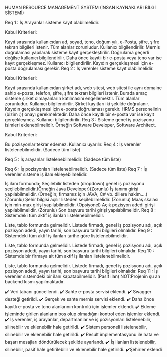 HUMAN RESOURCE MANAGEMENT SYSTEM (İNSAN KAYNAKLARI BİLGİ SİSTEMİ)

Req 1 : İş Arayanlar sisteme kayıt olabilmelidir.

Kabul Kriterleri:

Kayıt sırasında kullanıcıdan ad, soyad, tcno, doğum yılı, e-Posta, şifre, şifre tekrarı bilgileri istenir. Tüm alanlar zorunludur. Kullanıcı bilgilendirilir. Mernis doğrulaması yapılarak sisteme kayıt gerçekleştirilir. Doğrulama geçerli değilse kullanıcı bilgilendirilir. Daha önce kayıtlı bir e-posta veya tcno var ise kayıt gerçekleşmez. Kullanıcı bilgilendirilir. Kayıdın gerçekleşmesi için e-posta doğrulaması gerekir. Req 2 : İş verenler sisteme kayıt olabilmelidir.

Kabul Kriterleri:

Kayıt sırasında kullanıcıdan şirket adı, web sitesi, web sitesi ile aynı domaine sahip e-posta, telefon, şifre, şifre tekrarı bilgileri istenir. Burada amaç sisteme şirket olmayanların katılmasını engellemektir. Tüm alanlar zorunludur. Kullanıcı bilgilendirilir. Şirket kayıtları iki şekilde doğrulanır. Kayıdın gerçekleşmesi için e-posta doğrulaması gerekir. HRMS personelinin (bizim :)) onayı gerekmektedir. Daha önce kayıtlı bir e-posta var ise kayıt gerçekleşmez. Kullanıcı bilgilendirilir. Req 3 : Sisteme genel iş pozisyonu isimleri eklenebilmelidir. Örneğin Software Developer, Software Architect.

Kabul Kriterleri:

Bu pozisyonlar tekrar edemez. Kullanıcı uyarılır. Req 4 : İş verenler listelenebilmelidir. (Sadece tüm liste)

Req 5 : İş arayanlar listelenebilmelidir. (Sadece tüm liste)

Req 6 : İş pozisyonları listelenebilmelidir. (Sadece tüm liste) Req 7 : İş verenler sisteme iş ilanı ekleyebilmelidir.

İş ilanı formunda; Seçilebilir listeden (dropdown) genel iş pozisyonu seçilebilmelidir.(Örneğin Java Developer)(Zorunlu) İş tanımı girişi yapılabilmelidir. (Örneğin; firmamız için JAVA, C# vb. dillere hakim....)(Zorunlu) Şehir bilgisi açılır listeden seçilebilmelidir. (Zorunlu) Maaş skalası için min-max girişi yapılabilmelidir. (Opsiyonel) Açık pozisyon adedi girişi yapılabilmelidir. (Zorunlu) Son başvuru tarihi girişi yapılabilmelidir. Req 8 : Sistemdeki tüm aktif iş ilanları listelenebilmelidir.

Liste, tablo formunda gelmelidir. Listede firmadı, genel iş pozisyonu adı, açık pozisyon adedi, yayın tarihi, son başvuru tarihi bilgileri olmalıdır. Req 9 : Sistemdeki tüm aktif iş ilanları tarihe göre listelenebilmelidir.

Liste, tablo formunda gelmelidir. Listede firmadı, genel iş pozisyonu adı, açık pozisyon adedi, yayın tarihi, son başvuru tarihi bilgileri olmalıdır. Req 10 : Sistemde bir firmaya ait tüm aktif iş ilanları listelenebilmelidir.

Liste, tablo formunda gelmelidir. Listede firmadı, genel iş pozisyonu adı, açık pozisyon adedi, yayın tarihi, son başvuru tarihi bilgileri olmalıdır. Req 11 : İş verenler sistemdeki bir ilanı kapatabilmelidir. (Pasif ilan) NOT:Projenin şu an backend kısmı yapılmaktadır.


✔️ Veri tabanı güncellendi. 
✔️ Sahte e-posta servisi eklendi. 
✔️ Swagger desteği getirildi. 
✔️ Gerçek ve sahte mernis servisi eklendi. 
✔️ Daha önce kayıtlı e-posta ve tcno alanlarının kontrolü için işlemler eklendi. 
✔️ Ekleme işleminde girilen alanların boş olup olmadığını kontrol eden işlemler eklendi. 
✔️ İş verenler, iş arayanlar, departmanlar ve iş pozisyonları listelenebilir, silinebilir ve eklenebilir hale getirildi. 
✔️ Sistem personeli listelenebilir, silinebilir ve eklenebilir hale getirildi. 
✔️ Result implementasyonu ile hata ve başarı mesajları döndürülecek şekilde ayarlandı. 
✔️ İş ilanları listelenebilir, silinebilir, pasif hale getirilebilir ve eklenebilir hale getirildi. 
✔️Şehirler eklendi 
